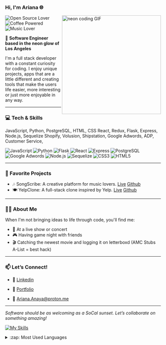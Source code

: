 ### Hi, I'm Ariana 🌐

<img align="right" alt="neon coding GIF" src="https://media.giphy.com/media/v1.Y2lkPWVjZjA1ZTQ3eTd2d2doeW5xZmMyNmU2Y3lxYzF4YTRydW5yZDVhdDVjNzlqanN0diZlcD12MV9naWZzX3NlYXJjaCZjdD1n/OumCa12QC9CIvBe2c1/giphy.gif" width="320" />

![Open Source Lover](https://img.shields.io/badge/Open%20Source-Lover-ff69b4)
![Coffee Powered](https://img.shields.io/badge/Coffee-Powered-4B3621)
![Music Lover](https://img.shields.io/badge/Music-Lover-green?logo=spotify&logoColor=black)


🌆 **Software Engineer based in the neon glow of Los Angeles**  

I'm a full stack developer with a constant curiosity for coding. I enjoy unique projects, apps that are a little different and
creating tools that make the users life easier, more interesting or just more enjoyable in any way. 



---

### 💻 Tech & Skills

JavaScript, Python, PostgreSQL, HTML, CSS
React, Redux, Flask, Express, Node.js, Sequelize
Shopify, Volusion, Shipstation, Google Adwords, ADP,
Customer Service, 

![JavaScript](https://img.shields.io/badge/JavaScript-F7DF1E?style=for-the-badge&logo=javascript&logoColor=black)
![Python](https://img.shields.io/badge/Python-3776AB?style=for-the-badge&logo=python&logoColor=white)
![Flask](https://img.shields.io/badge/Flask-000000?style=for-the-badge&logo=flask&logoColor=white)
![React](https://img.shields.io/badge/React-20232A?style=for-the-badge&logo=react&logoColor=61DAFB)
![Express](https://img.shields.io/badge/Express-000000?style=for-the-badge&logo=express&logoColor=white)
![PostgreSQL](https://img.shields.io/badge/PostgreSQL-4169E1?style=for-the-badge&logo=postgresql&logoColor=white)
![Google Adwords](https://img.shields.io/badge/Google%20Ads-4285F4?style=for-the-badge&logo=googleads&logoColor=white)
![Node.js](https://img.shields.io/badge/Node.js-339933?style=for-the-badge&logo=nodedotjs&logoColor=white)
![Sequelize](https://img.shields.io/badge/Sequelize-52B0E7?style=for-the-badge&logo=sequelize&logoColor=white)
![CSS3](https://img.shields.io/badge/CSS3-1572B6?style=for-the-badge&logo=css3&logoColor=white)
![HTML5](https://img.shields.io/badge/HTML5-E34F26?style=for-the-badge&logo=html5&logoColor=white)

---

### 🚀 Favorite Projects

- 🎶 SongScribe: A creative platform for music lovers. [Live](https://rechordr.onrender.com/) [Github](https://github.com/Ariana-Anaya/Capstone)
- 🍽 YelpClone: A full-stack clone inspired by Yelp. [Live](https://ravr.onrender.com/) [Github](https://github.com/Ariana-Anaya/Python-Group-Project)



---

### 👩‍💻 About Me

When I'm not bringing ideas to life through code, you'll find me:
- 🎫 At a live show or concert 
- 🎮 Having game night with friends 
- 🎬 Catching the newest movie and logging it on letterboxd (AMC Stubs A-List = best hack)

---

### 📫 Let’s Connect!

- 👋 [Linkedin](https://www.linkedin.com/in/ariana-anaya1/)

- 💼 [Portfolio](https://ariana-anaya.github.io/Portfolio/)

- 📧 Ariana.Anaya@proton.me

---

_Software should be as welcoming as a SoCal sunset. Let’s collaborate on something amazing!_

<!-- Tech Stack Icons using Shields.io -->



[![My Skills](https://skillicons.dev/icons?i=js,html,css,flask,express,nodejs,npm,ps,postgres,postman,py,react,redux,sqlite,sequelize,vscode&perline=8)](https://skillicons.dev)




<details>
  <summary>:zap: Most Used Languages</summary>
<img align="left" alt="Ariana's Top Languages" src="https://github-readme-stats.vercel.app/api/top-langs/?username=Ariana-Anaya&hide=css" /></details>

